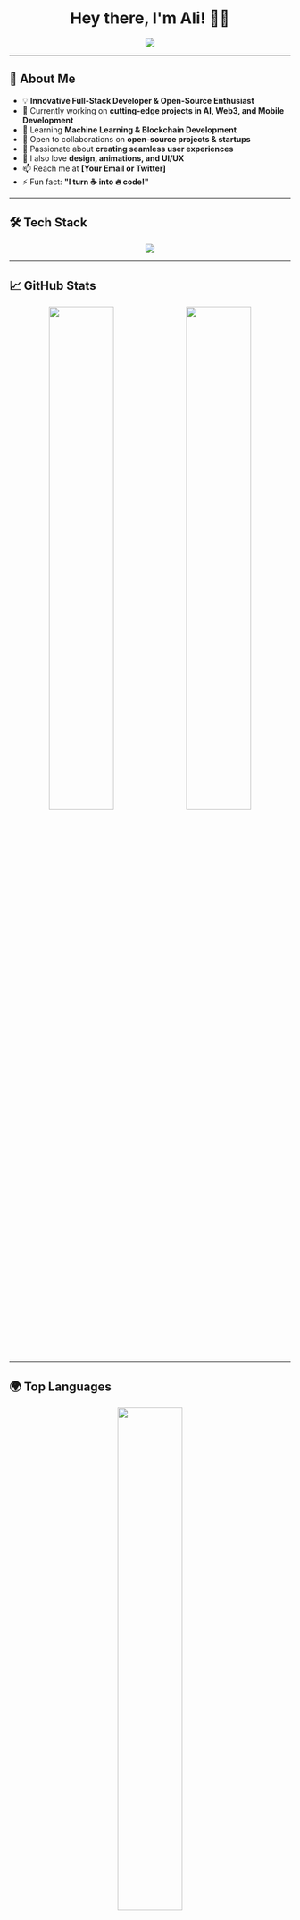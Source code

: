 <!-- Stylish Header -->
<h1 align="center">Hey there, I'm Ali! 👋🚀</h1>
<p align="center">
  <img src="https://readme-typing-svg.demolab.com?font=Fira+Code&pause=1000&color=36BCF7&center=true&vCenter=true&width=550&lines=Full-Stack+Developer+%F0%9F%9A%80;Mobile+%26+Web+App+Enthusiast+%F0%9F%93%B1;Open-Source+Contributor+%E2%9C%A8;Tech+Explorer+%F0%9F%92%BB;Lifelong+Learner+%F0%9F%8E%93" />
</p>

---

## 🌟 About Me  
- 💡 **Innovative Full-Stack Developer & Open-Source Enthusiast**  
- 🔭 Currently working on **cutting-edge projects in AI, Web3, and Mobile Development**  
- 🌱 Learning **Machine Learning & Blockchain Development**  
- 🤝 Open to collaborations on **open-source projects & startups**  
- 🎯 Passionate about **creating seamless user experiences**  
- 🎨 I also love **design, animations, and UI/UX**  
- 📫 Reach me at **[Your Email or Twitter]**  
- ⚡ Fun fact: **"I turn ☕ into 🔥 code!"**  

---

## 🛠️ Tech Stack  

<p align="center">
  <img src="https://skillicons.dev/icons?i=js,ts,nodejs,react,nextjs,flutter,dart,tailwind,dotnet,mongodb,postgres,docker,github,linux,vscode,git" />
</p>

---

## 📈 GitHub Stats  
<p align="center">
  <img src="https://github-readme-stats.vercel.app/api?username=a95h&show_icons=true&theme=radical&count_private=true" width="48%" />
  <img src="https://github-readme-streak-stats.herokuapp.com/?user=a95h&theme=radical" width="48%" />
</p>

---

## 🌍 Top Languages  
<p align="center">
  <img src="https://github-readme-stats.vercel.app/api/top-langs/?username=a95h&layout=compact&theme=radical" width="48%" />
</p>

---

## 🏆 Trophies & Achievements  
<p align="center">
  <img src="https://github-profile-trophy.vercel.app/?username=a95h&theme=radical&no-frame=true&margin-w=15" />
</p>

---

## 🔥 Contribution Graph  
<p align="center">
  <img src="https://github-readme-activity-graph.cyclic.app/graph?username=a95h&theme=redical" />
</p>

---

## 📂 Recent Projects  
🚀 [**Project 1**](https://github.com/a95h/project1) - **AI-powered Web Scraper**  
🌍 [**Project 2**](https://github.com/a95h/project2) - **Cross-platform Mobile App using Flutter**  
📱 [**Project 3**](https://github.com/a95h/project3) - **E-commerce Website with Next.js**  

---

## 🌟 Favorite Quote  
> "First, solve the problem. Then, write the code." – John Johnson  

---

## 🔗 Connect with Me  
<p align="center">
  <a href="https://twitter.com/a95h">
    <img src="https://img.shields.io/badge/Twitter-%231DA1F2.svg?style=for-the-badge&logo=Twitter&logoColor=white" />
  </a>
  <a href="https://linkedin.com/in/a95h">
    <img src="https://img.shields.io/badge/LinkedIn-%230077B5.svg?style=for-the-badge&logo=LinkedIn&logoColor=white" />
  </a>
  <a href="https://github.com/a95h">
    <img src="https://img.shields.io/badge/GitHub-%23181717.svg?style=for-the-badge&logo=GitHub&logoColor=white" />
  </a>
  <a href="https://dev.to/a95h">
    <img src="https://img.shields.io/badge/Dev.to-%230A0A0A.svg?style=for-the-badge&logo=dev.to&logoColor=white" />
  </a>
</p>

---

🔥 **"Code with Passion, Innovate with Purpose!"** 🚀  
